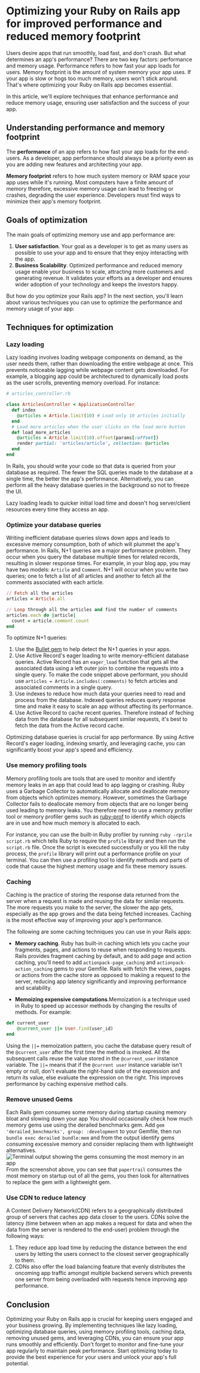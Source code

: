 # Optimizing your Ruby on Rails app for improved performance and reduced memory footprint

Users desire apps that run smoothly, load fast, and don't crash. But what determines an app's performance? There are two key factors: performance and memory usage.
Performance refers to how fast your app loads for users. Memory footprint is the amount of system memory your app  uses. If your app is slow or hogs too much memory, users won't stick around. That's where optimizing your Ruby on Rails app becomes essential.

In this article, we'll explore techniques that enhance performance and reduce memory usage, ensuring user satisfaction and the success of your app.

## Understanding performance and memory footprint

The **performance** of an app refers to how fast your app loads for the end-users. As a developer, app performance should always be a priority even as you are adding new features and architecting your app.

**Memory footprint** refers to how much system memory or RAM space your app uses while it's running. Most computers have a finite amount of memory therefore, excessive memory usage can lead to freezing or crashes, degrading the user experience. Developers must find ways to minimize their app's memory footprint.

## Goals of optimization

The main goals of optimizing memory use and app performance are:

1. **User satisfaction**. Your goal as a developer is to get as many users as possible to use your app and to ensure that they enjoy interacting with the app.
2. **Business Scalability**. Optimized performance and reduced memory usage enable your business to scale, attracting more customers and generating revenue. It validates your efforts as a developer and ensures wider adoption of your technology and keeps the investors happy.

But how do you optimize your Rails app? In the next section, you'll learn about various techniques you can use to optimize the performance and memory usage of your app:

## Techniques for optimization
  
### Lazy loading

Lazy loading involves loading webpage components on demand, as the user needs them, rather than downloading the entire webpage at once. This prevents noticeable lagging while webpage content gets downloaded. For example, a blogging app could be architectured to dynamically load posts as the user scrolls, preventing memory overload. For instance:

```ruby
# articles_controller.rb

class ArticlesController < ApplicationController
  def index
    @articles = Article.limit(10) # Load only 10 articles initially
  end
  # Load more articles when the user clicks on the load more button
  def load_more_articles
    @articles = Article.limit(10).offset(params[:offset])
    render partial: 'articles/article', collection: @articles
  end
end
```

In Rails, you should write your code so that data is queried from your database as required. The fewer the SQL queries made to the database at a single time, the better the app's performance. Alternatively, you can perform all the heavy database queries in the background so not to freeze the UI.

Lazy loading leads to quicker initial load time and doesn't hog server/client resources every time they access an app.

### Optimize your database queries

Writing inefficient database queries slows down apps and leads to excessive memory consumption, both of which will plummet the app's performance. In Rails, N+1 queries are a major performance problem. They occur when you query the database multiple times for related records, resulting in slower response times.
For example, in your blog app, you may have two models: `Article` and `Comment`. N+1 will occur when you write two queries; one to fetch a list of all articles and another to fetch all the comments associated with each article.

```ruby
// Fetch all the articles
articles = Article.all

// Loop through all the articles and find the number of comments
articles.each do |article|
  count = article.comment.count
end
```

To optimize N+1 queries:

1. Use the [Bullet gem](https://github.com/flyerhzm/bullet) to help detect the N+1 queries in your apps.
2. Use Active Record's eager loading to write memory-efficient database queries. Active Record has an `eager_load` function that gets all the associated data using a left outer join to combine the requests into a single query. To make the code snippet above performant, you should use `articles = Article.includes(:comments)` to fetch articles and associated comments in a single query.
3. Use indexes to reduce how much data your queries need to read and process from the database. Indexed queries reduces query response time and make it easy to scale an app without affecting its performance.
4. Use Active Record to cache recent queries. Therefore instead of feching data from the database for all subsequent similar requests, it's best to fetch the data from the Active record cache.

Optimizing database queries is crucial for app performance. By using Active Record's eager loading, indexing smartly, and leveraging cache, you can significantly boost your app's speed and efficiency.

### Use memory profiling tools

Memory profiling tools are tools that are used to monitor and identify memory leaks in an app that could lead to app lagging or crashing. Ruby uses a Garbage Collector to automatically allocate and deallocate memory from objects which optimizes memory. However, sometimes the Garbage Collector fails to deallocate memory from objects that are no longer being used leading to memory leaks. You therefore need to use a memory profiler tool or memory profiler gems such as [ruby-prof](https://rubygems.org/gems/ruby-prof/versions/0.16.2?locale=en) to identify which objects are in use and how much memory is allocated to each.

For instance, you can use the built-in Ruby profiler by running `ruby -rprile script.rb` which tells Ruby to require the `profile` library and then run the `script.rb` file. Once the script is executed successfully or you kill the ruby process, the `profile` library will print out a performance profile on your terminal. You can then use a profiling tool to identify methods and parts of code that cause the highest memory usage and fix these memory issues.

### Caching

Caching is the practice of storing the response data returned from the server when a request is made and reusing the data for similar requests. The more requests you make to the server, the slower the app gets, especially as the app grows and the data being fetched increases. Caching is the most effective way of improving your app's performance.

The following are some caching techniques you can use in your Rails apps:

- **Memory caching**. Ruby has built-in caching which lets you cache your fragments, pages, and actions to reuse when responding to requests. Rails provides fragment caching by default, and to add page and action caching, you'll need to add `actionpack-page_caching` and `actionpack-action_caching` gems to your Gemfile. Rails with fetch the views, pages or actions from the cache store as opposed to makiing a request to the server, reducing app latency significantly and improving performance and scalability.

- **Memoizing expensive computations**.Memoization is a technique used in Ruby to speed up accessor methods by changing the results of methods. For example:

```ruby
def current_user
    @current_user ||= User.find(user_id)
end
```

Using the `||=` memoization pattern, you cache the database query result of the `@current_user` after the first time the method is invoked. All the subsequent calls reuse the value stored in the `@current_user` instance variable. The `||=` means that if the `@current user` instance variable isn't empty or null, don't evaluate the right-hand side of the expression and return its value, else evaluate the expression on the right. This improves performance by caching expensive method calls.

### Remove unused Gems

Each Rails gem consumes some memory during startup causing memory bloat and slowing down your app You should occasionally check how much memory gems use using the derailed benchmarks gem. Add `gem 'derailed_benchmarks', group: :development` to your Gemfile, then run `bundle exec derailed bundle:mem` and from the output identify gems consuming excessive memory and consider replacing them with lightweight alternatives.
![Terminal output showing the gems consuming the most memory in an app](gems.png)
From the screenshot above, you can see that `papertrail` consumes the most memory on startup out of all the gems, you then look for alternatives to replace the gem with a lightweight gem.

### Use CDN to reduce latency

A Content Delivery Network(CDN) refers to a geographically distributed group of servers that caches app data closer to the users. CDNs solve the latency (time between when an app makes a request for data and when the data from the server is rendered to the end-user) problem through the following ways:

1. They reduce app load time by reducing the distance between the end users by letting the users connect to the closest server geographically to them.
2. CDNs also offer the load balancing feature that evenly distributes the oncoming app traffic amongst multiple backend servers which prevents one server from being overloaded with requests hence improving app performance.

## Conclusion

Optimizing your Ruby on Rails app is crucial for keeping users engaged and your business growing. By implementing techniques like lazy loading, optimizing database queries, using memory profiling tools, caching data, removing unused gems, and leveraging CDNs, you can ensure your app runs smoothly and efficiently. Don't forget to monitor and fine-tune your app regularly to maintain peak performance. Start optimizing today to provide the best experience for your users and unlock your app's full potential.